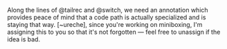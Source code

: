Along the lines of @tailrec and @switch, we need an annotation which provides peace of mind that a code path is actually specialized and is staying that way.
[~ureche], since you're working on miniboxing, I'm assigning this to you so that it's not forgotten — feel free to unassign if the idea is bad.
